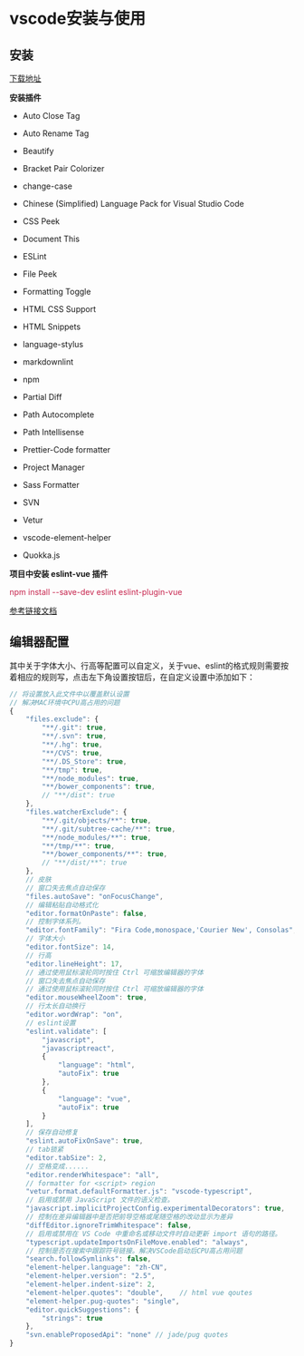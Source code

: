 # vscode安装与使用

## 安装

[下载地址](https://code.visualstudio.com/Download)

**安装插件**

+ Auto Close Tag

+ Auto Rename Tag

+ Beautify

+ Bracket Pair Colorizer

+ change-case

+ Chinese (Simplified) Language Pack for Visual Studio Code

+ CSS Peek

+ Document This

+ ESLint

+ File Peek

+ Formatting Toggle

+ HTML CSS Support

+ HTML Snippets

+ language-stylus

+ markdownlint

+ npm

+ Partial Diff

+ Path Autocomplete

+ Path Intellisense

+ Prettier-Code formatter

+ Project Manager

+ Sass Formatter

+ SVN

+ Vetur

+ vscode-element-helper

+ Quokka.js

**项目中安装 eslint-vue 插件**

<font color=#c7254e>npm install --save-dev eslint eslint-plugin-vue</font>

[参考链接文档](https://github.com/vuejs/eslint-plugin-vue)

## 编辑器配置

其中关于字体大小、行高等配置可以自定义，关于vue、eslint的格式规则需要按着相应的规则写，点击左下角设置按钮后，在自定义设置中添加如下：

```js
// 将设置放入此文件中以覆盖默认设置
// 解决MAC环境中CPU高占用的问题
{
    "files.exclude": {
        "**/.git": true,
        "**/.svn": true,
        "**/.hg": true,
        "**/CVS": true,
        "**/.DS_Store": true,
        "**/tmp": true,
        "**/node_modules": true,
        "**/bower_components": true,
        // "**/dist": true
    },
    "files.watcherExclude": {
        "**/.git/objects/**": true,
        "**/.git/subtree-cache/**": true,
        "**/node_modules/**": true,
        "**/tmp/**": true,
        "**/bower_components/**": true,
        // "**/dist/**": true
    },
    // 皮肤
    // 窗口失去焦点自动保存
    "files.autoSave": "onFocusChange",
    // 编辑粘贴自动格式化
    "editor.formatOnPaste": false,
    // 控制字体系列。
    "editor.fontFamily": "Fira Code,monospace,'Courier New', Consolas",
    // 字体大小
    "editor.fontSize": 14,
    // 行高
    "editor.lineHeight": 17,
    // 通过使用鼠标滚轮同时按住 Ctrl 可缩放编辑器的字体
    // 窗口失去焦点自动保存
    // 通过使用鼠标滚轮同时按住 Ctrl 可缩放编辑器的字体
    "editor.mouseWheelZoom": true,
    // 行太长自动换行
    "editor.wordWrap": "on",
    // eslint设置
    "eslint.validate": [
        "javascript",
        "javascriptreact",
        {
            "language": "html",
            "autoFix": true
        },
        {
            "language": "vue",
            "autoFix": true
        }
    ],
    // 保存自动修复
    "eslint.autoFixOnSave": true,
    // tab锁紧
    "editor.tabSize": 2,
    // 空格变成......
    "editor.renderWhitespace": "all",
    // formatter for <script> region
    "vetur.format.defaultFormatter.js": "vscode-typescript",
    // 启用或禁用 JavaScript 文件的语义检查。
    "javascript.implicitProjectConfig.experimentalDecorators": true,
    // 控制在差异编辑器中是否把前导空格或尾随空格的改动显示为差异
    "diffEditor.ignoreTrimWhitespace": false,
    // 启用或禁用在 VS Code 中重命名或移动文件时自动更新 import 语句的路径。
    "typescript.updateImportsOnFileMove.enabled": "always",
    // 控制是否在搜索中跟踪符号链接。解决VSCode启动后CPU高占用问题
    "search.followSymlinks": false,
    "element-helper.language": "zh-CN",
    "element-helper.version": "2.5",
    "element-helper.indent-size": 2,
    "element-helper.quotes": "double",    // html vue qoutes
    "element-helper.pug-quotes": "single",
    "editor.quickSuggestions": {
        "strings": true
    },
    "svn.enableProposedApi": "none" // jade/pug quotes
}
```



